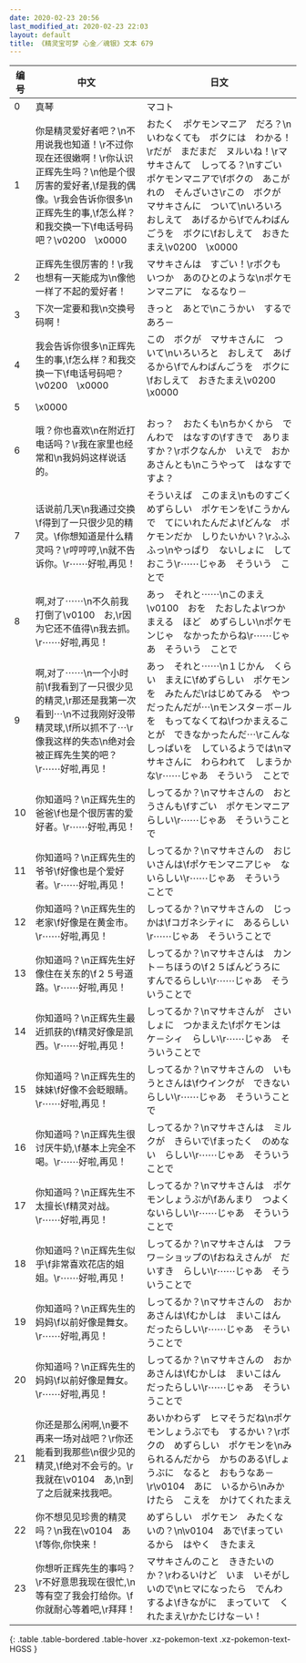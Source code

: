 ```yaml
---
date: 2020-02-23 20:56
last_modified_at: 2020-02-23 22:03
layout: default
title: 《精灵宝可梦 心金／魂银》文本 679
---
```

| 编号 | 中文 | 日文 |
| ---- | ---- | ---- |
| 0 | 真琴 | マコト |
| 1 | 你是精灵爱好者吧？\n不用说我也知道！\r不过你现在还很嫩啊！\r你认识正辉先生吗？\n他是个很厉害的爱好者,\f是我的偶像。\r我会告诉你很多\n正辉先生的事,\f怎么样？和我交换一下\f电话号码吧？\v0200　\x0000 | おたく　ポケモンマニア　だろ？\nいわなくても　ボクには　わかる！\rだが　まだまだ　ヌルいね！\rマサキさんて　しってる？\nすごい　ポケモンマニアで\fボクの　あこがれの　そんざいさ\rこの　ボクが　マサキさんに　ついて\nいろいろ　おしえて　あげるから\fでんわばんごうを　ボクに\fおしえて　おきたまえ\v0200　\x0000 |
| 2 | 正辉先生很厉害的！\r我也想有一天能成为\n像他一样了不起的爱好者！ | マサキさんは　すごい！\rボクも　いつか　あのひとのような\nポケモンマニアに　なるなり－ |
| 3 | 下次一定要和我\n交换号码啊！ | きっと　あとで\nこうかい　するであろ－ |
| 4 | 我会告诉你很多\n正辉先生的事,\f怎么样？和我交换一下\f电话号码吧？\v0200　\x0000 | この　ボクが　マサキさんに　ついて\nいろいろと　おしえて　あげるから\fでんわばんごうを　ボクに\fおしえて　おきたまえ\v0200　\x0000 |
| 5 | \x0000 |  |
| 6 | 哦？你也喜欢\n在附近打电话吗？\r我在家里也经常和\n我妈妈这样说话的。 | おっ？　おたくも\nちかくから　でんわで　はなすの\fすきで　ありますか？\rボクなんか　いえで　おかあさんとも\nこうやって　はなすですよ？ |
| 7 | 话说前几天\n我通过交换\f得到了一只很少见的精灵。\f你想知道是什么精灵吗？\r哼哼哼,\n就不告诉你。\r⋯⋯好啦,再见！ | そういえば　このまえ\nものすごく　めずらしい　ポケモンを\fこうかんで　てにいれたんだよ\fどんな　ポケモンだか　しりたいかい？\rふふふっ\nやっぱり　ないしょに　しておこう\r⋯⋯じゃあ　そういう　ことで |
| 8 | 啊,对了⋯⋯\n不久前我打倒了\v0100　お,\r因为它还不值得\n我去抓。\r⋯⋯好啦,再见！ | あっ　それと⋯⋯\nこのまえ　\v0100　おを　たおしたよ\rつかまえる　ほど　めずらしい\nポケモンじゃ　なかったからね\r⋯⋯じゃあ　そういう　ことで |
| 9 | 啊,对了⋯⋯\n一个小时前\f我看到了一只很少见的精灵,\r那还是我第一次看到⋯\n不过我刚好没带精灵球,\f所以抓不了⋯\r像我这样的失态\n绝对会被正辉先生笑的吧？\r⋯⋯好啦,再见！ | あっ　それと⋯⋯\n１じかん　くらい　まえに\fめずらしい　ポケモンを　みたんだ\rはじめてみる　やつ　だったんだが⋯\nモンスタ－ボ－ルを　もってなくてね\fつかまえることが　できなかったんだ⋯\rこんな　しっぱいを　しているようでは\nマサキさんに　わらわれて　しまうかな\r⋯⋯じゃあ　そういう　ことで |
| 10 | 你知道吗？\n正辉先生的爸爸\f也是个很厉害的爱好者。\r⋯⋯好啦,再见！ | しってるか？\nマサキさんの　おとうさんも\fすごい　ポケモンマニア　らしい\r⋯⋯じゃあ　そういうことで |
| 11 | 你知道吗？\n正辉先生的爷爷\f好像也是个爱好者。\r⋯⋯好啦,再见！ | しってるか？\nマサキさんの　おじいさんは\fポケモンマニアじゃ　ないらしい\r⋯⋯じゃあ　そういう　ことで |
| 12 | 你知道吗？\n正辉先生的老家\f好像是在黄金市。\r⋯⋯好啦,再见！ | しってるか？\nマサキさんの　じっかは\fコガネシティに　あるらしい\r⋯⋯じゃあ　そういうことで |
| 13 | 你知道吗？\n正辉先生好像住在关东的\f２５号道路。\r⋯⋯好啦,再见！ | しってるか？\nマサキさんは　カント－ちほうの\f２５ばんどうろに　すんでるらしい\r⋯⋯じゃあ　そういうことで |
| 14 | 你知道吗？\n正辉先生最近抓获的\f精灵好像是凯西。\r⋯⋯好啦,再见！ | しってるか？\nマサキさんが　さいしょに　つかまえた\fポケモンは　ケ－シィ　らしい\r⋯⋯じゃあ　そういうことで |
| 15 | 你知道吗？\n正辉先生的妹妹\f好像不会眨眼睛。\r⋯⋯好啦,再见！ | しってるか？\nマサキさんの　いもうとさんは\fウインクが　できない　らしい\r⋯⋯じゃあ　そういうことで |
| 16 | 你知道吗？\n正辉先生很讨厌牛奶,\f基本上完全不喝。\r⋯⋯好啦,再见！ | しってるか？\nマサキさんは　ミルクが　きらいで\fまったく　のめない　らしい\r⋯⋯じゃあ　そういうことで |
| 17 | 你知道吗？\n正辉先生不太擅长\f精灵对战。\r⋯⋯好啦,再见！ | しってるか？\nマサキさんは　ポケモンしょうぶが\fあんまり　つよくないらしい\r⋯⋯じゃあ　そういうことで |
| 18 | 你知道吗？\n正辉先生似乎\f非常喜欢花店的姐姐。\r⋯⋯好啦,再见！ | しってるか？\nマサキさんは　フラワ－ショップの\fおねえさんが　だいすき　らしい\r⋯⋯じゃあ　そういうことで |
| 19 | 你知道吗？\n正辉先生的妈妈\f以前好像是舞女。\r⋯⋯好啦,再见！ | しってるか？\nマサキさんの　おかあさんは\fむかしは　まいこはん　だったらしい\r⋯⋯じゃあ　そういうことで |
| 20 | 你知道吗？\n正辉先生的妈妈\f以前好像是舞女。\r⋯⋯好啦,再见！ | しってるか？\nマサキさんの　おかあさんは\fむかしは　まいこはん　だったらしい\r⋯⋯じゃあ　そういうことで |
| 21 | 你还是那么闲啊,\n要不再来一场对战吧？\r你还能看到我那些\n很少见的精灵,\f绝对不会亏的。\r我就在\v0104　あ,\n到了之后就来找我吧。 | あいかわらず　ヒマそうだね\nポケモンしょうぶでも　するかい？\rボクの　めずらしい　ポケモンを\nみられるんだから　かちのある\fしょうぶに　なると　おもうなあ－\r\v0104　あに　いるから\nみかけたら　こえを　かけてくれたまえ |
| 22 | 你不想见见珍贵的精灵吗？\n我在\v0104　あ\f等你,你快来！ | めずらしい　ポケモン　みたくないの？\n\v0104　あで\fまっているから　はやく　きたまえ |
| 23 | 你想听正辉先生的事吗？\r不好意思我现在很忙,\n等有空了我会打给你。\f你就耐心等着吧,\r拜拜！ | マサキさんのこと　ききたいのか？\rわるいけど　いま　いそがしいので\nヒマになったら　でんわ　するよ\fきながに　まっていて　くれたまえ\rかたじけな－い！ |
{: .table .table-bordered .table-hover .xz-pokemon-text .xz-pokemon-text-HGSS }